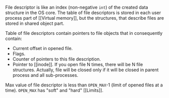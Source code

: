 File descriptor is like an index (non-negative `int`) of the created data structure in the OS core. The table of file descriptors is stored in each user process part of [[Virtual memory]], but the structures, that describe files are stored in shared object part.

Table of file descriptors contain pointers to file objects that in consequently contain:
* Current offset in opened file.
* Flags.
* Counter of pointers to this file description.
* Pointer to [[inode]].
If you open file N times, there will be N file structures.
Actually, file will be closed only if it will be closed in parent process and all sub-processes.

Max value of file descriptor is less than `OPEN_MAX`-1 (limit of opened files at a time). `OPEN_MAX` has "soft" and "hard" [[Limits]].